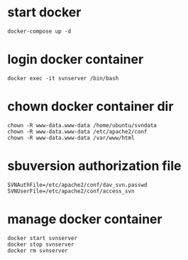 # start docker

    docker-compose up -d

# login docker container

    docker exec -it svnserver /bin/bash

# chown docker container dir 

    chown -R www-data.www-data /home/ubuntu/svndata
    chown -R www-data.www-data /etc/apache2/conf
    chown -R www-data.www-data /var/www/html

# sbuversion authorization file

    SVNAuthFile=/etc/apache2/conf/dav_svn.passwd
    SVNUserFile=/etc/apache2/conf/access_svn

# manage docker container

    docker start svnserver
    docker stop svnserver
    docker rm svnserver

